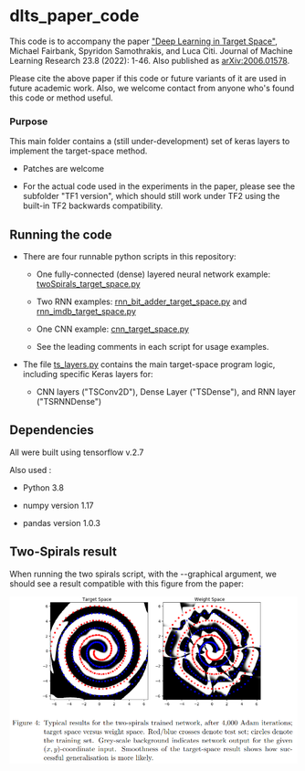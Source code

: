 # dlts_paper_code


This code is to accompany the paper ["Deep Learning in Target Space"](https://jmlr.org/papers/v23/20-040.html), Michael Fairbank, Spyridon Samothrakis, and Luca Citi. Journal of Machine Learning Research 23.8 (2022): 1-46.   Also published as [arXiv:2006.01578](https://arxiv.org/abs/2006.01578).

Please cite the above paper if this code or future variants of it are used in future academic work.  Also, we welcome contact from anyone who's found this code or method useful.

### Purpose

This main folder contains a (still under-development) set of keras layers to implement the target-space method.

- Patches are welcome

- For the actual code used in the experiments in the paper, please see the subfolder "TF1 version", which should still work under TF2 using the built-in TF2 backwards compatibility.

## Running the code

- There are four runnable python scripts in this repository:

    - One fully-connected (dense) layered neural network example: [twoSpirals_target_space.py](./twoSpirals_target_space.py)
        
    - Two RNN examples: [rnn_bit_adder_target_space.py](./rnn_bit_adder_target_space.py) and [rnn_imdb_target_space.py](./rnn_imdb_target_space.py)
        
    - One CNN example: [cnn_target_space.py](./cnn_target_space.py)

    - See the leading comments in each script for usage examples.

- The file [ts_layers.py](./ts_layers.py) contains the main target-space program logic, including specific Keras layers for: 

    - CNN layers ("TSConv2D"), Dense Layer ("TSDense"), and RNN layer ("TSRNNDense")



## Dependencies

All were built using tensorflow v.2.7

Also used :

- Python 3.8

- numpy version 1.17 

- pandas version 1.0.3 

## Two-Spirals result

When running the two spirals script, with the --graphical argument, we should see a result compatible with this figure from the paper:

![Two-Spirals image](spirals_image.png)

